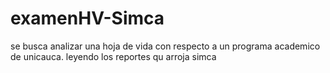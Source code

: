 # examenHV-Simca
se busca analizar una hoja de vida con respecto a un programa academico de unicauca. leyendo los reportes qu arroja simca
